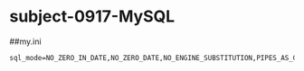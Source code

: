 # subject-0917-MySQL

##my.ini
```
sql_mode=NO_ZERO_IN_DATE,NO_ZERO_DATE,NO_ENGINE_SUBSTITUTION,PIPES_AS_CONCAT
```
